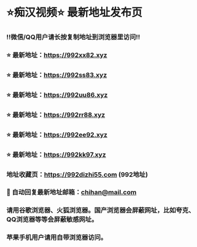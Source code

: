 # ⭐️痴汉视频⭐️ 最新地址发布页

### ‼️微信/QQ用户请长按复制地址到浏览器里访问‼️

### ⭐️ 最新地址：https://992xx82.xyz

### ⭐️ 最新地址：https://992ss83.xyz

### ⭐️ 最新地址：https://992uu86.xyz

### ⭐️ 最新地址：https://992rr88.xyz

### ⭐️ 最新地址：https://992ee92.xyz

### ⭐️ 最新地址：https://992kk97.xyz



### 地址收藏页：https://992dizhi55.com (992地址)
### 📧 自动回复最新地址邮箱：chihan@mail.com
### 请用谷歌浏览器、火狐浏览器。国产浏览器会屏蔽网址，比如夸克、QQ浏览器等等会屏蔽敏感网址。
### 苹果手机用户请用自带浏览器访问。
